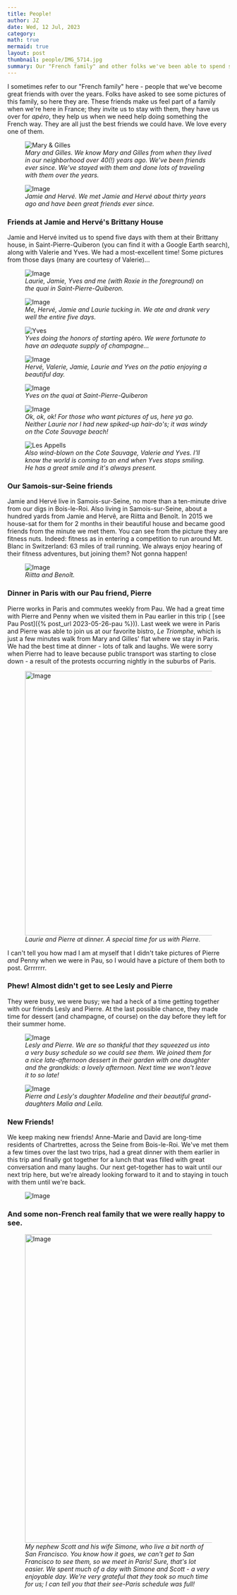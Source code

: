 ```yaml
---
title: People!
author: JZ
date: Wed, 12 Jul, 2023
category: 
math: true
mermaid: true
layout: post
thumbnail: people/IMG_5714.jpg
summary: Our "French family" and other folks we've been able to spend some time with here.
---  
```

I sometimes refer to our "French family" here - people that we've become great friends with over the years. Folks have asked to see some pictures of this family, so here they are. These friends make us feel part of a family when we're here in France; they invite us to stay with them, they have us over for <em>apéro</em>, they help us when we need help doing something the French way. They are all just the best friends we could have. We love every one of them.

<figure>
    <img class = 'landscape'  src="{{ "people/IMG_5818.jpg" | prepend: site.imageurl | prepend: site.baseurl }}" alt="Mary & Gilles" />
    <figcaption><em>Mary and Gilles. We know Mary and Gilles from when they lived in our neighborhood over 40(!) years ago. We've been friends ever since. We've stayed with them and done lots of traveling with them over the years.</em></figcaption>
</figure>

<figure >
    <img class = 'portrait' src="{{ "people/DSC04896.jpg" | prepend: site.imageurl | prepend: site.baseurl }}" alt="Image" />
    <figcaption><em>Jamie and Hervé. We met Jamie and Hervé about thirty years ago and have been great friends ever since.</em></figcaption>
</figure>

<h3>Friends at Jamie and Hervé's Brittany House</h3>
Jamie and Hervé invited us to spend five days with them at their Brittany house, in Saint-Pierre-Quiberon (you can find it with a Google Earth search), along with Valerie and Yves. We had a most-excellent time! Some pictures from those days (many are courtesy of Valerie)...
<figure >
    <img class = 'landscape'  src="{{ "people/image1.jpg" | prepend: site.imageurl | prepend: site.baseurl }}" alt="Image" />
    <figcaption><em>Laurie, Jamie, Yves and me (with Roxie in the foreground) on the quai in Saint-Pierre-Quiberon.</em></figcaption>
</figure>

<figure >
    <img class = 'landscape'  src="{{ "people/image0.jpg" | prepend: site.imageurl | prepend: site.baseurl  }}" alt="Image" />
    <figcaption><em>Me, Hervé, Jamie and Laurie tucking in. We ate and drank very well the entire five days. </em></figcaption>
</figure>

<figure>
    <img class = 'portrait'  src="{{ "people/yves-champagne.jpg" | prepend: site.imageurl | prepend: site.baseurl  }}" alt="Yves" />
    <figcaption><em>Yves doing the honors of starting </em>apéro<em>. We were fortunate to have an adequate supply of champagne...</em></figcaption>
</figure>

<figure >
    <img class = 'landscape'  src="{{ "people/IMG_5714.jpg" | prepend: site.imageurl | prepend: site.baseurl  }}" alt="Image" />
    <figcaption><em>Hervé, Valerie, Jamie, Laurie and Yves on the patio enjoying a beautiful day. </em></figcaption>
</figure>
<figure>
    <img class = 'landscape' src="{{ "people/yves-quai.jpg" | prepend: site.imageurl | prepend: site.baseurl  }}" alt="Image" />
    <figcaption><em>Yves on the quai at Saint-Pierre-Quiberon</em></figcaption>
</figure>
<figure>
    <img class = 'landscape' src="{{ "people/zums.jpg" | prepend: site.imageurl | prepend: site.baseurl  }}" alt="Image" />
    <figcaption><em>Ok, ok, ok! For those who want pictures of us, here ya go. Neither Laurie nor I had new spiked-up hair-do's; it was windy on the Cote Sauvage beach!</em></figcaption>
</figure>
<figure>
    <img class = 'landscape' src="{{ "people/appel.jpg" | prepend: site.imageurl | prepend: site.baseurl  }}" alt="Les Appells" />
    <figcaption><em>Also wind-blown on the Cote Sauvage, Valerie and Yves. I'll know the world is coming to an end when Yves stops smiling. He has a great smile and it's always present.</em></figcaption>
</figure>
<H3>Our Samois-sur-Seine friends</h3>
Jamie and Hervé live in Samois-sur-Seine, no more than a ten-minute drive from our digs in Bois-le-Roi. Also living in Samois-sur-Seine, about a hundred yards from Jamie and Hervê, are Riitta and Benoît. In 2015 we house-sat for them for 2 months in their beautiful house and became good friends from the minute we met them. You can see from the picture they are fitness nuts. Indeed: fitness as in entering a competition to run around Mt. Blanc in Switzerland: 63 miles of trail running. We always enjoy hearing of their fitness adventures, but joining them? Not gonna happen!
<figure>
    <img src="{{ "people/les_charrier.jpg" | prepend: site.imageurl | prepend: site.baseurl  }}" alt="Image" />
    <figcaption><em>Riitta and Benoît. </em></figcaption>
</figure>
<h3>Dinner in Paris with our Pau friend, Pierre</h3>
Pierre works in Paris and commutes weekly from Pau. We had a great time with Pierre and Penny when we visited them in Pau earlier in this trip ( [see Pau Post]({% post_url 2023-05-26-pau %})). Last week we were in Paris and Pierre was able to join us at our favorite bistro, <em>Le Triomphe</em>, which is just a few minutes walk from Mary and Gilles' flat where we stay in Paris. We had the best time at dinner - lots of talk and laughs. We were sorry when Pierre had to leave because public transport was starting to close down - a result of the protests occurring nightly in the suburbs of Paris.
<figure>
    <img class = 'landscape' style='width:600px; height:auto;' src="{{ "people/IMG_5754.jpg" | prepend: site.imageurl | prepend: site.baseurl  }}" alt="Image" />
    <figcaption><em>Laurie and Pierre at dinner. A special time for us with Pierre.</em></figcaption>
</figure>
I can't tell you how mad I am at myself that I didn't take pictures of Pierre <em>and</em> Penny when we were in Pau, so I would have a picture of them both to post. Grrrrrrr. 

<h3>Phew! Almost didn't get to see Lesly and Pierre</h3>
They were busy, we were busy; we had a heck of a time getting together with our friends Lesly and Pierre. At the last possible chance, they made time for dessert (and champagne, of course) on the day before they left for their summer home. 
<figure>
    <img class='portrait' src="{{ "people/IMG_5798.jpg" | prepend: site.imageurl | prepend: site.baseurl  }}" alt="Image" />
    <figcaption><em>Lesly and Pierre. We are so thankful that they squeezed us into a very busy schedule so we could see them. We joined them for a nice late-afternoon dessert in their garden with one daughter and the grandkids: a lovely afternoon. Next time we won't leave it to so late!</em></figcaption>
</figure>

<figure>
    <img src="{{ "people/IMG_5792.jpg" | prepend: site.imageurl | prepend: site.baseurl  }}" alt="Image" />
    <figcaption><em>Pierre and Lesly's daughter Madeline and their beautiful grand-daughters Malia and Leila.</em></figcaption>
</figure>
<h3>New Friends!</h3>
We keep making new friends! Anne-Marie and David are long-time residents of Chartrettes, across the Seine from Bois-le-Roi. We've met them a few times over the last two trips, had a great dinner with them earlier in this trip and finally got together for a lunch that was filled with great conversation and many laughs. Our next get-together has to wait until our next trip here, but we're already looking forward to it and to staying in touch with them until we're back.
<figure>
    <img src="{{ "people/IMG_5844.jpg" | prepend: site.imageurl | prepend: site.baseurl  }}" alt="Image" />
    <figcaption><em></em></figcaption>
</figure>

<h3>And some non-French real family that we were really happy to see.</h3>
<figure >
    <img class = 'landscape' style='width:700; height: auto;'  src="{{ "people/DSC05170.jpg" | prepend: site.imageurl | prepend: site.baseurl  }}" alt="Image" />
    <figcaption><em>My nephew Scott and his wife Simone, who live a bit north of San Francisco. You know how it goes, we can't get to San Francisco to see them, so we meet in Paris! Sure, that's lot easier. We spent much of a day with Simone and Scott - a very enjoyable day. We're very grateful that they took so much time for us; I can tell you that their see-Paris schedule was full!</em></figcaption>
</figure>